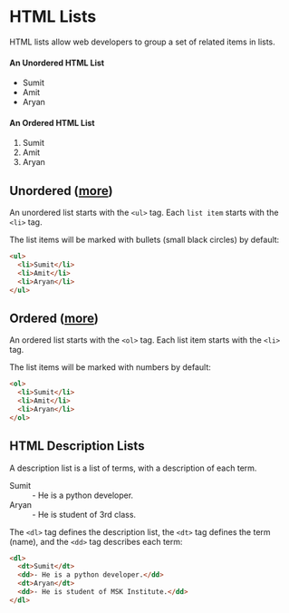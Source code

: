 # HTML Lists
HTML lists allow web developers to group a set of related items in lists.

<h4>An Unordered HTML List</h4>
<ul>
  <li>Sumit</li>
  <li>Amit</li>
  <li>Aryan</li>
</ul>  

<h4>An Ordered HTML List</h4>
<ol>
  <li>Sumit</li>
  <li>Amit</li>
  <li>Aryan</li>
</ol>

## Unordered ([more](02_Unordered_List.md))

An unordered list starts with the `<ul>` tag. Each `list item` starts with the `<li>` tag.

The list items will be marked with bullets (small black circles) by default:

```html
<ul>
  <li>Sumit</li>
  <li>Amit</li>
  <li>Aryan</li>
</ul>
```
## Ordered ([more](03_Ordered_Lists.md))
An ordered list starts with the `<ol>` tag. Each list item starts with the `<li>` tag.

The list items will be marked with numbers by default:

```html
<ol>
  <li>Sumit</li>
  <li>Amit</li>
  <li>Aryan</li>
</ol>
```

## HTML Description Lists

A description list is a list of terms, with a description of each term.

<dl>
  <dt>Sumit</dt>
  <dd>- He is a python developer.</dd>
  <dt>Aryan</dt>
  <dd>- He is student of 3rd class.</dd>
</dl>

The `<dl>` tag defines the description list, the `<dt>` tag defines the term (name), and the `<dd>` tag describes each term:

```html
<dl>
  <dt>Sumit</dt>
  <dd>- He is a python developer.</dd>
  <dt>Aryan</dt>
  <dd>- He is student of MSK Institute.</dd>
</dl>
```
